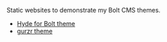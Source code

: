 Static websites to demonstrate my Bolt CMS themes.

- [Hyde for Bolt theme](/hyde-for-bolt)
- [gurzr theme](/gurzr)
